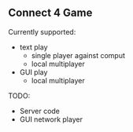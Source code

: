 Connect 4 Game
---------
Currently supported:
- text play
    - single player against comput
    - local multiplayer
- GUI play
    - local multiplayer
    
TODO:
- Server code
- GUI network player
